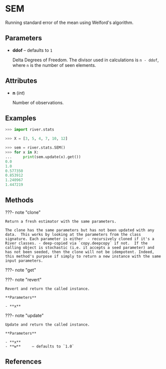 # SEM

Running standard error of the mean using Welford's algorithm.



## Parameters

- **ddof** – defaults to `1`

    Delta Degrees of Freedom. The divisor used in calculations is `n - ddof`, where `n` is the number of seen elements.


## Attributes

- **n** (*int*)

    Number of observations.


## Examples

```python
>>> import river.stats

>>> X = [3, 5, 4, 7, 10, 12]

>>> sem = river.stats.SEM()
>>> for x in X:
...     print(sem.update(x).get())
0.0
1.0
0.577350
0.853912
1.240967
1.447219
```

## Methods

???- note "clone"

    Return a fresh estimator with the same parameters.

    The clone has the same parameters but has not been updated with any data.  This works by looking at the parameters from the class signature. Each parameter is either  - recursively cloned if it's a River classes. - deep-copied via `copy.deepcopy` if not.  If the calling object is stochastic (i.e. it accepts a seed parameter) and has not been seeded, then the clone will not be idempotent. Indeed, this method's purpose if simply to return a new instance with the same input parameters.

    
???- note "get"

???- note "revert"

    Revert and return the called instance.

    **Parameters**

    - **x**    
    
???- note "update"

    Update and return the called instance.

    **Parameters**

    - **x**    
    - **w**     – defaults to `1.0`    
    
## References

[^1]: [Wikipedia article on algorithms for calculating variance](https://www.wikiwand.com/en/Algorithms_for_calculating_variance#/Covariance)

